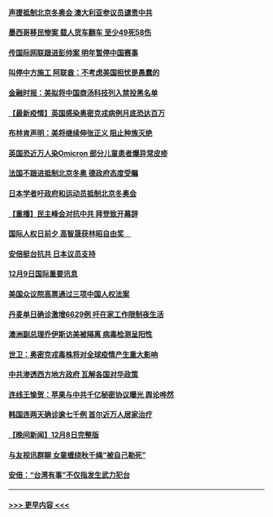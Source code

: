 #### [声援抵制北京冬奥会 澳大利亚参议员谴责中共](../pages/prog202/a103289610.md?t=12101001) 
#### [墨西哥移民惨案 载人货车翻车 至少49死58伤](../pages/prog202/a103289664.md?t=12101001) 
#### [传国际网联跟进彭帅案 明年暂停中国赛事](../pages/prog202/a103289541.md?t=12101001) 
#### [叫停中方施工 阿联酋：不考虑美国担忧是愚蠢的](../pages/prog202/a103289293.md?t=12101001) 
#### [金融时报：美拟将中国商汤科技列入禁投黑名单](../pages/prog202/a103289461.md?t=12101001) 
#### [【最新疫情】英国感染奥密克戎病例月底恐达百万](../pages/prog202/a103289352.md?t=12101001) 
#### [布林肯声明：美将继续伸张正义 阻止种族灭绝](../pages/prog202/a103289239.md?t=12101001) 
#### [英国恐近万人染Omicron 部分儿童患者爆异常皮疹](../pages/prog202/a103289275.md?t=12101001) 
#### [法国不跟进抵制北京冬奥 德政府态度受瞩](../pages/prog202/a103289259.md?t=12101001) 
#### [日本学者吁政府和运动员抵制北京冬奥会](../pages/prog202/a103288178.md?t=12101001) 
#### [【重播】民主峰会对抗中共 拜登致开幕辞](../pages/prog202/a103289011.md?t=12101001) 
#### [国际人权日前夕 高智晟获林昭自由奖　](../pages/prog202/a103289135.md?t=12101001) 
#### [安倍挺台抗共 日本议员支持](../pages/prog202/a103289094.md?t=12101001) 
#### [12月9日国际重要讯息](../pages/prog202/a103289092.md?t=12101001) 
#### [美国众议院高票通过三项中国人权法案](../pages/prog202/a103289060.md?t=12101001) 
#### [丹麦单日确诊激增6629例 吁在家工作限制夜生活](../pages/prog202/a103289042.md?t=12101001) 
#### [澳洲副总理乔伊斯访美被隔离 病毒检测呈阳性](../pages/prog202/a103288900.md?t=12101001) 
#### [世卫：奥密克戎毒株将对全球疫情产生重大影响](../pages/prog202/a103288960.md?t=12101001) 
#### [中共渗透西方地方政府 瓦解各国对华政策](../pages/prog202/a103288652.md?t=12101001) 
#### [连线王愉贺：苹果与中共千亿秘密协议曝光 舆论哗然](../pages/prog202/a103288716.md?t=12101001) 
#### [韩国连两天确诊逾七千例 首尔近万人居家治疗](../pages/prog202/a103288922.md?t=12101001) 
#### [【晚间新闻】12月8日完整版](../pages/prog202/a103288808.md?t=12101001) 
#### [与友视讯群聊 女童缠绕秋千绳“被自己勒死”](../pages/prog202/a103284898.md?t=12101001) 
#### [安倍：“台湾有事”不仅指发生武力犯台](../pages/prog202/a103288746.md?t=12101001) 

----
#### [ >>> 更早内容 <<< ](../indexes/prog202-earlier.md)
